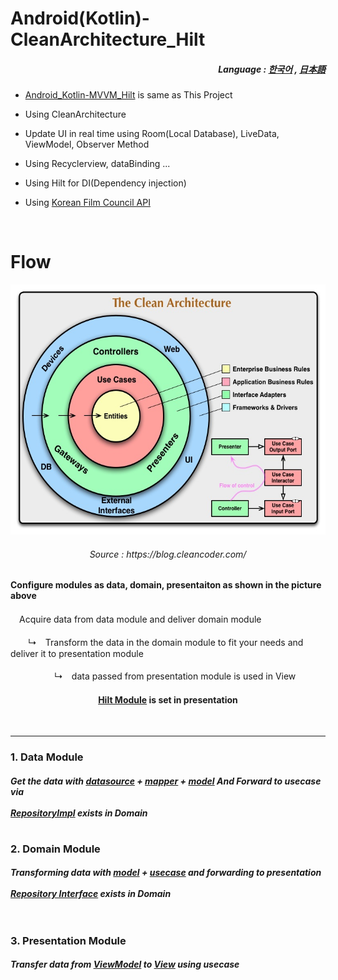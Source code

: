 # Android(Kotlin)-CleanArchitecture_Hilt 
  
<div align="right">
  <h5>
    Language : 
    <a href="README.md">한국어</a> 
      ,
    <a href="JP.md">日本語</a> 
  </h5>
</div>
 
 - <a href ="https://github.com/kimTH65/Android_Kotlin-MVVM_Hilt">Android_Kotlin-MVVM_Hilt</a> is same as This Project

 - Using CleanArchitecture<br>
 
 - Update UI in real time using Room(Local Database), LiveData, ViewModel, Observer Method<br>
 
 - Using Recyclerview, dataBinding ...<br>
 
 - Using Hilt for DI(Dependency injection)
 
 - Using <a href ="https://www.kobis.or.kr/kobisopenapi/homepg/main/main.do">Korean Film Council API</a>
<br>

 # Flow
<div align="center">
 <img height="400" src="https://github.com/kimTH65/cs/blob/main/img/CleanArchitecture.jpg">
 <h6>Source : https://blog.cleancoder.com/</h6>
</div>

<h4>
 Configure modules as data, domain, presentaiton as shown in the picture above<br>
 
</h4>

　Acquire data from data module and deliver domain module<br><br>
　　↳　Transform the data in the domain module to fit your needs and deliver it to presentation module<br><br>
　　　　　↳　data passed from presentation module is used in View 
     
<div align="center">
 <h4>  
   <a href="presentation/src/main/java/com/example/memo/di">Hilt Module</a> is set in presentation
 </h4>
</div>

<br>
<hr>

<h3>1. Data Module</h3>

<div>
 <h5>
  Get the data with
  <a href="data/src/main/java/com/example/data/datasource">datasource</a> + 
  <a href="data/src/main/java/com/example/data/mapper">mapper</a> + 
  <a href="data/src/main/java/com/example/data/model">model</a>
  And Forward to usecase via <br><br>
  <a href="data/src/main/java/com/example/data/repository/RepositoryImpl.kt">RepositoryImpl</a>
  exists in Domain
 </h5>
</div>

#

<h3>2. Domain Module</h3>

<div>
 <h5>
  Transforming data with 
  <a href="domain/src/main/java/com/example/domain/model">model</a> + 
  <a href="domain/src/main/java/com/example/domain/usecase">usecase</a> 
  and forwarding to presentation<br><br>
  <a href="domain/src/main/java/com/example/domain/repository/Repository.kt">Repository Interface</a>
  exists in Domain<br><br>
 </h5>
</div>


#

<h3>3. Presentation Module</h3>

<div>
 <h5>
  Transfer data from <a href="presentation/src/main/java/com/example/memo/viewmodel/MainViewModel.kt">ViewModel</a>
  to <a href="presentation/src/main/java/com/example/memo/ui">View</a> using usecase
  
  
  
 </h5>
</div>

